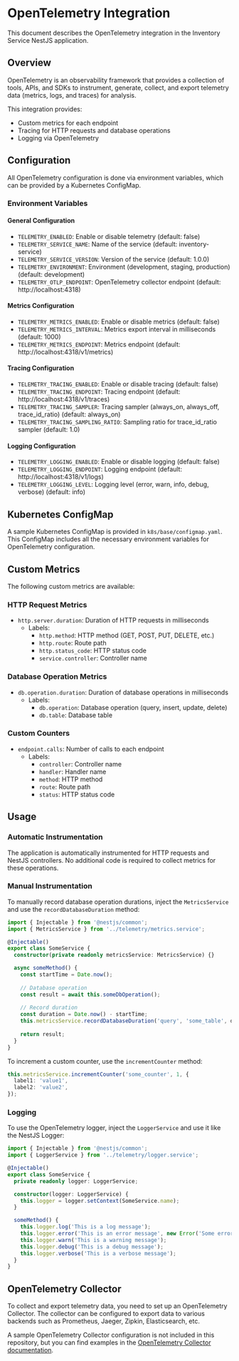 # OpenTelemetry Integration

This document describes the OpenTelemetry integration in the Inventory Service NestJS application.

## Overview

OpenTelemetry is an observability framework that provides a collection of tools, APIs, and SDKs to instrument, generate, collect, and export telemetry data (metrics, logs, and traces) for analysis.

This integration provides:
- Custom metrics for each endpoint
- Tracing for HTTP requests and database operations
- Logging via OpenTelemetry

## Configuration

All OpenTelemetry configuration is done via environment variables, which can be provided by a Kubernetes ConfigMap.

### Environment Variables

#### General Configuration
- `TELEMETRY_ENABLED`: Enable or disable telemetry (default: false)
- `TELEMETRY_SERVICE_NAME`: Name of the service (default: inventory-service)
- `TELEMETRY_SERVICE_VERSION`: Version of the service (default: 1.0.0)
- `TELEMETRY_ENVIRONMENT`: Environment (development, staging, production) (default: development)
- `TELEMETRY_OTLP_ENDPOINT`: OpenTelemetry collector endpoint (default: http://localhost:4318)

#### Metrics Configuration
- `TELEMETRY_METRICS_ENABLED`: Enable or disable metrics (default: false)
- `TELEMETRY_METRICS_INTERVAL`: Metrics export interval in milliseconds (default: 1000)
- `TELEMETRY_METRICS_ENDPOINT`: Metrics endpoint (default: http://localhost:4318/v1/metrics)

#### Tracing Configuration
- `TELEMETRY_TRACING_ENABLED`: Enable or disable tracing (default: false)
- `TELEMETRY_TRACING_ENDPOINT`: Tracing endpoint (default: http://localhost:4318/v1/traces)
- `TELEMETRY_TRACING_SAMPLER`: Tracing sampler (always_on, always_off, trace_id_ratio) (default: always_on)
- `TELEMETRY_TRACING_SAMPLING_RATIO`: Sampling ratio for trace_id_ratio sampler (default: 1.0)

#### Logging Configuration
- `TELEMETRY_LOGGING_ENABLED`: Enable or disable logging (default: false)
- `TELEMETRY_LOGGING_ENDPOINT`: Logging endpoint (default: http://localhost:4318/v1/logs)
- `TELEMETRY_LOGGING_LEVEL`: Logging level (error, warn, info, debug, verbose) (default: info)

## Kubernetes ConfigMap

A sample Kubernetes ConfigMap is provided in `k8s/base/configmap.yaml`. This ConfigMap includes all the necessary environment variables for OpenTelemetry configuration.

## Custom Metrics

The following custom metrics are available:

### HTTP Request Metrics
- `http.server.duration`: Duration of HTTP requests in milliseconds
  - Labels:
    - `http.method`: HTTP method (GET, POST, PUT, DELETE, etc.)
    - `http.route`: Route path
    - `http.status_code`: HTTP status code
    - `service.controller`: Controller name

### Database Operation Metrics
- `db.operation.duration`: Duration of database operations in milliseconds
  - Labels:
    - `db.operation`: Database operation (query, insert, update, delete)
    - `db.table`: Database table

### Custom Counters
- `endpoint.calls`: Number of calls to each endpoint
  - Labels:
    - `controller`: Controller name
    - `handler`: Handler name
    - `method`: HTTP method
    - `route`: Route path
    - `status`: HTTP status code

## Usage

### Automatic Instrumentation

The application is automatically instrumented for HTTP requests and NestJS controllers. No additional code is required to collect metrics for these operations.

### Manual Instrumentation

To manually record database operation durations, inject the `MetricsService` and use the `recordDatabaseDuration` method:

```typescript
import { Injectable } from '@nestjs/common';
import { MetricsService } from '../telemetry/metrics.service';

@Injectable()
export class SomeService {
  constructor(private readonly metricsService: MetricsService) {}

  async someMethod() {
    const startTime = Date.now();
    
    // Database operation
    const result = await this.someDbOperation();
    
    // Record duration
    const duration = Date.now() - startTime;
    this.metricsService.recordDatabaseDuration('query', 'some_table', duration);
    
    return result;
  }
}
```

To increment a custom counter, use the `incrementCounter` method:

```typescript
this.metricsService.incrementCounter('some_counter', 1, {
  label1: 'value1',
  label2: 'value2',
});
```

### Logging

To use the OpenTelemetry logger, inject the `LoggerService` and use it like the NestJS Logger:

```typescript
import { Injectable } from '@nestjs/common';
import { LoggerService } from '../telemetry/logger.service';

@Injectable()
export class SomeService {
  private readonly logger: LoggerService;

  constructor(logger: LoggerService) {
    this.logger = logger.setContext(SomeService.name);
  }

  someMethod() {
    this.logger.log('This is a log message');
    this.logger.error('This is an error message', new Error('Some error').stack);
    this.logger.warn('This is a warning message');
    this.logger.debug('This is a debug message');
    this.logger.verbose('This is a verbose message');
  }
}
```

## OpenTelemetry Collector

To collect and export telemetry data, you need to set up an OpenTelemetry Collector. The collector can be configured to export data to various backends such as Prometheus, Jaeger, Zipkin, Elasticsearch, etc.

A sample OpenTelemetry Collector configuration is not included in this repository, but you can find examples in the [OpenTelemetry Collector documentation](https://opentelemetry.io/docs/collector/).
